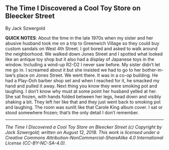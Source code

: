 ## The Time I Discovered a Cool Toy Store on Bleecker Street

By Jack Szwergold

**QUICK NOTES**: About the time in the late 1970s when my sister and her abusive husband took me on a trip to Greenwich Village so they could buy custom sandals on West 4th Street. I got bored and asked to walk around the neighborhood. We walked down Jones Street and I spotted what looked like an antique toy shop but it also had a display of Japanese toys in the window. Including a wind-up R2-D2 I never saw before. My sister didn’t let me go in. I screamed about it but she insisted we had to go to her bother-in-law’s place on Jones Street. We went there. It was in a co-op building. He had a Play-Doh barber shop set and when I reached for it, he smacked my hand and pulled it away. Next thing you know they were smoking pot and laughing. I don’t know why must at some point her husband yelled at her. She sat frozen, with hands folded between her legs, head down and visibly shaking a bit. They left her like that and they just went back to smoking pot and laughing. The room was sunlit like that Carole King album cover. I sat or stood somewhere frozen; that’s the only detail I don’t remember.

***

*The Time I Discovered a Cool Toy Store on Bleecker Street (c) Copyright by Jack Szwergold; written on August 12, 2018. This work is licensed under a Creative Commons Attribution-NonCommercial-ShareAlike 4.0 International License (CC-BY-NC-SA-4.0).*